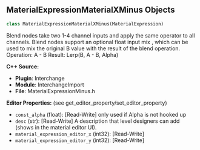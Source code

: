 ## MaterialExpressionMaterialXMinus Objects

```python
class MaterialExpressionMaterialXMinus(MaterialExpression)
```

Blend nodes take two 1-4 channel inputs and apply the same operator to all channels.
Blend nodes support an optional float input mix , which can be used
to mix the original B value with the result of the blend operation.
Operation: A - B
Result: Lerp(B, A - B, Alpha)

**C++ Source:**

- **Plugin**: Interchange
- **Module**: InterchangeImport
- **File**: MaterialExpressionMinus.h

**Editor Properties:** (see get_editor_property/set_editor_property)

- ``const_alpha`` (float):  [Read-Write] only used if Alpha is not hooked up
- ``desc`` (str):  [Read-Write] A description that level designers can add (shows in the material editor UI).
- ``material_expression_editor_x`` (int32):  [Read-Write]
- ``material_expression_editor_y`` (int32):  [Read-Write]

<a id="unreal.MaterialExpressionMinus"></a>